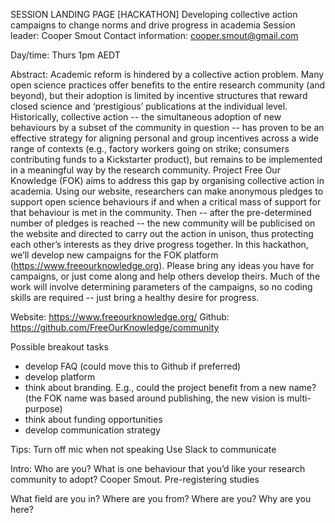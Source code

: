 SESSION LANDING PAGE
[HACKATHON]
Developing collective action campaigns to change norms and drive progress in academia 
Session leader: Cooper Smout
Contact information: cooper.smout@gmail.com

Day/time: Thurs 1pm AEDT

Abstract: Academic reform is hindered by a collective action problem. Many open science practices offer benefits to the entire research community (and beyond), but their adoption is limited by incentive structures that reward closed science and ‘prestigious’ publications at the individual level. Historically, collective action -- the simultaneous adoption of new behaviours by a subset of the community in question -- has proven to be an effective strategy for aligning personal and group incentives across a wide range of contexts (e.g., factory workers going on strike; consumers contributing funds to a Kickstarter product), but remains to be implemented in a meaningful way by the research community. Project Free Our Knowledge (FOK) aims to address this gap by organising collective action in academia. Using our website, researchers can make anonymous pledges to support open science behaviours if and when a critical mass of support for that behaviour is met in the community. Then -- after the pre-determined number of pledges is reached -- the new community will be publicised on the website and directed to carry out the action in unison, thus protecting each other’s interests as they drive progress together. In this hackathon, we’ll develop new campaigns for the FOK platform (https://www.freeourknowledge.org). Please bring any ideas you have for campaigns, or just come along and help others develop theirs. Much of the work will involve determining parameters of the campaigns, so no coding skills are required -- just bring a healthy desire for progress. 


Website: https://www.freeourknowledge.org/ 
Github: https://github.com/FreeOurKnowledge/community 

Possible breakout tasks
- develop FAQ (could move this to Github if preferred)
- develop platform 
- think about branding. E.g., could the project benefit from a new name? (the FOK name was based around publishing, the new vision is multi-purpose)
- think about funding opportunities
- develop communication strategy

Tips:
Turn off mic when not speaking
Use Slack to communicate


Intro:
Who are you? What is one behaviour that you’d like your research community to adopt?
Cooper Smout. Pre-registering studies 


What field are you in?
Where are you from?
Where are you?
Why are you here?

